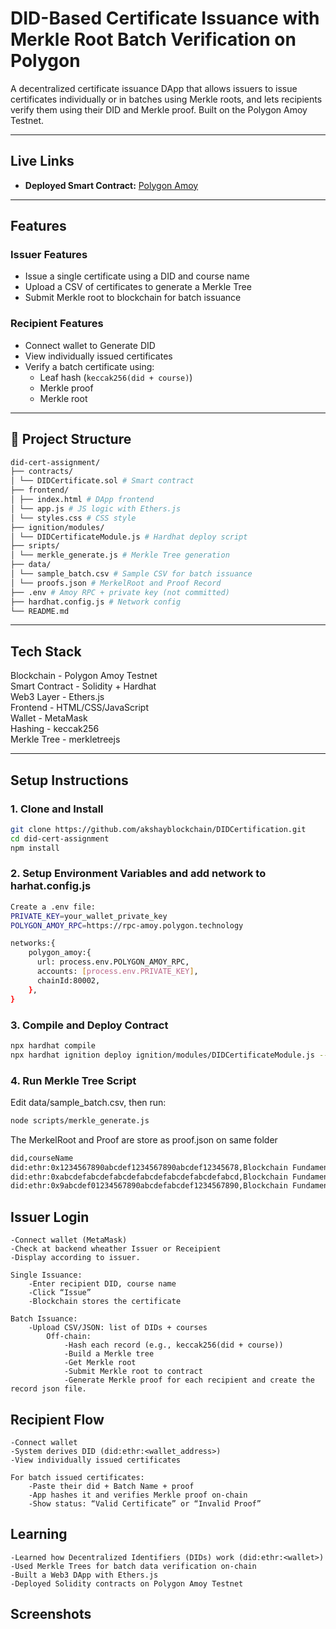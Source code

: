 # DID-Based Certificate Issuance with Merkle Root Batch Verification on Polygon

A decentralized certificate issuance DApp that allows issuers to issue certificates individually or in batches using Merkle roots, and lets recipients verify them using their DID and Merkle proof. Built on the Polygon Amoy Testnet.

---

## Live Links

- **Deployed Smart Contract:** [Polygon Amoy](https://amoy.polygonscan.com/address/0xa37d6e5ee869292A0e66F408531Bd65Be8Db9bA7)

---

## Features

### Issuer Features

- Issue a single certificate using a DID and course name
- Upload a CSV of certificates to generate a Merkle Tree
- Submit Merkle root to blockchain for batch issuance

### Recipient Features

- Connect wallet to Generate DID
- View individually issued certificates
- Verify a batch certificate using:
  - Leaf hash (`keccak256(did + course)`)
  - Merkle proof
  - Merkle root

---

## 📂 Project Structure

```bash
did-cert-assignment/
├── contracts/
│ └── DIDCertificate.sol # Smart contract
├── frontend/
│ ├── index.html # DApp frontend
│ └── app.js # JS logic with Ethers.js
│ └── styles.css # CSS style
├── ignition/modules/
│ └── DIDCertificateModule.js # Hardhat deploy script
├── sripts/
│ └── merkle_generate.js # Merkle Tree generation
├── data/
│ └── sample_batch.csv # Sample CSV for batch issuance
│ └── proofs.json # MerkelRoot and Proof Record
├── .env # Amoy RPC + private key (not committed)
├── hardhat.config.js # Network config
└── README.md
```

---

## Tech Stack

Blockchain - Polygon Amoy Testnet  
 Smart Contract - Solidity + Hardhat  
 Web3 Layer - Ethers.js  
 Frontend - HTML/CSS/JavaScript  
 Wallet - MetaMask  
 Hashing - keccak256  
 Merkle Tree - merkletreejs

---

## Setup Instructions

### 1. Clone and Install

```bash
git clone https://github.com/akshayblockchain/DIDCertification.git
cd did-cert-assignment
npm install

```

### 2. Setup Environment Variables and add network to harhat.config.js

```bash
Create a .env file:
PRIVATE_KEY=your_wallet_private_key
POLYGON_AMOY_RPC=https://rpc-amoy.polygon.technology

networks:{
    polygon_amoy:{
      url: process.env.POLYGON_AMOY_RPC,
      accounts: [process.env.PRIVATE_KEY],
      chainId:80002,
    },
}
```

### 3. Compile and Deploy Contract

```bash
npx hardhat compile
npx hardhat ignition deploy ignition/modules/DIDCertificateModule.js --network polygon_amoy
```

### 4. Run Merkle Tree Script

Edit data/sample_batch.csv, then run:

```bash
node scripts/merkle_generate.js
```

The MerkelRoot and Proof are store as proof.json on same folder

```bash
did,courseName
did:ethr:0x1234567890abcdef1234567890abcdef12345678,Blockchain Fundamentals
did:ethr:0xabcdefabcdefabcdefabcdefabcdefabcdefabcd,Blockchain Fundamentals
did:ethr:0x9abcdef01234567890abcdefabcdef1234567890,Blockchain Fundamentals
```

## Issuer Login

    -Connect wallet (MetaMask)
    -Check at backend wheather Issuer or Receipient
    -Display according to issuer.

    Single Issuance:
        -Enter recipient DID, course name
        -Click “Issue”
        -Blockchain stores the certificate

    Batch Issuance:
        -Upload CSV/JSON: list of DIDs + courses
            Off-chain:
                -Hash each record (e.g., keccak256(did + course))
                -Build a Merkle tree
                -Get Merkle root
                -Submit Merkle root to contract
                -Generate Merkle proof for each recipient and create the record json file.

## Recipient Flow

    -Connect wallet
    -System derives DID (did:ethr:<wallet_address>)
    -View individually issued certificates

    For batch issued certificates:
        -Paste their did + Batch Name + proof
        -App hashes it and verifies Merkle proof on-chain
        -Show status: “Valid Certificate” or “Invalid Proof”

## Learning

    -Learned how Decentralized Identifiers (DIDs) work (did:ethr:<wallet>)
    -Used Merkle Trees for batch data verification on-chain
    -Built a Web3 DApp with Ethers.js
    -Deployed Solidity contracts on Polygon Amoy Testnet

## Screenshots
